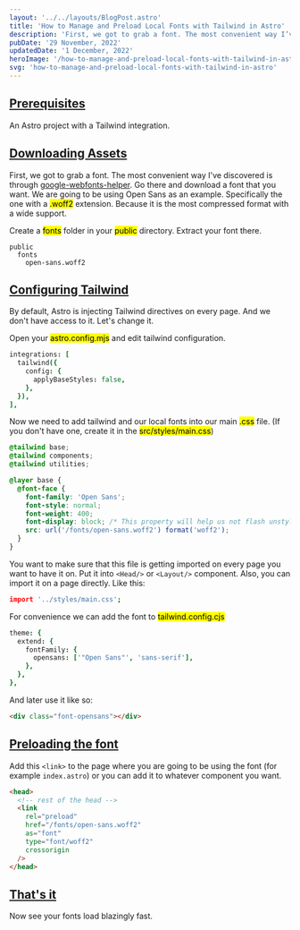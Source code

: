 ```yaml
---
layout: '../../layouts/BlogPost.astro'
title: 'How to Manage and Preload Local Fonts with Tailwind in Astro'
description: 'First, we got to grab a font. The most convenient way I’ve discovered is through google-webfonts-helper. Go there and download a font that you want. We are going to be using Open Sans as an example. Specifically the one with a .woff2 extension. Because it is the most compressed format with a wide support.'
pubDate: '29 November, 2022'
updatedDate: '1 December, 2022'
heroImage: '/how-to-manage-and-preload-local-fonts-with-tailwind-in-astro.jpg'
svg: 'how-to-manage-and-preload-local-fonts-with-tailwind-in-astro'
---
```


## [Prerequisites](#prerequisites)

An Astro project with a Tailwind integration.

## [Downloading Assets](#downloading-assets)

First, we got to grab a font. The most convenient way I've discovered is through <a href="https://gwfh.mranftl.com/fonts" target="_blank" rel="noopener">google-webfonts-helper</a>. Go there and download a font that you want. We are going to be using Open Sans as an example. Specifically the one with a <mark>.woff2</mark> extension. Because it is the most compressed format with a wide support.

Create a <mark>fonts</mark> folder in your <mark>public</mark> directory. Extract your font there.

```
public
  fonts
    open-sans.woff2
```

## [Configuring Tailwind](#configuring-tailwind)

By default, Astro is injecting Tailwind directives on every page. And we don't have access to it. Let's change it.

Open your <mark>astro.config.mjs</mark> and edit tailwind configuration.

```coffee
integrations: [
  tailwind({
    config: {
      applyBaseStyles: false,
    },
  }),
],
```

Now we need to add tailwind and our local fonts into our main <mark>.css</mark> file. (If you don't have one, create it in the <mark>src/styles/main.css</mark>)

```css
@tailwind base;
@tailwind components;
@tailwind utilities;

@layer base {
  @font-face {
    font-family: 'Open Sans';
    font-style: normal;
    font-weight: 400;
    font-display: block; /* This property will help us not flash unstyled text for a couple hundred milliseconds, and then it would act like font-display: swap */
    src: url('/fonts/open-sans.woff2') format('woff2');
  }
}
```

You want to make sure that this file is getting imported on every page you want to have it on. Put it into `<Head/>` or `<Layout/>` component. Also, you can import it on a page directly. Like this:

```coffee
import '../styles/main.css';
```

For convenience we can add the font to <mark>tailwind.config.cjs</mark>

```coffee
theme: {
  extend: {
    fontFamily: {
      opensans: ['"Open Sans"', 'sans-serif'],
    },
  },
},
```

And later use it like so:

```html
<div class="font-opensans"></div>
```

## [Preloading the font](#preloading-the-font)

Add this `<link>` to the page where you are going to be using the font (for example `index.astro`) or you can add it to whatever component you want.

```html
<head>
  <!-- rest of the head -->
  <link
    rel="preload"
    href="/fonts/open-sans.woff2"
    as="font"
    type="font/woff2"
    crossorigin
  />
</head>
```

## [That's it](#thats-it)

Now see your fonts load blazingly fast.
